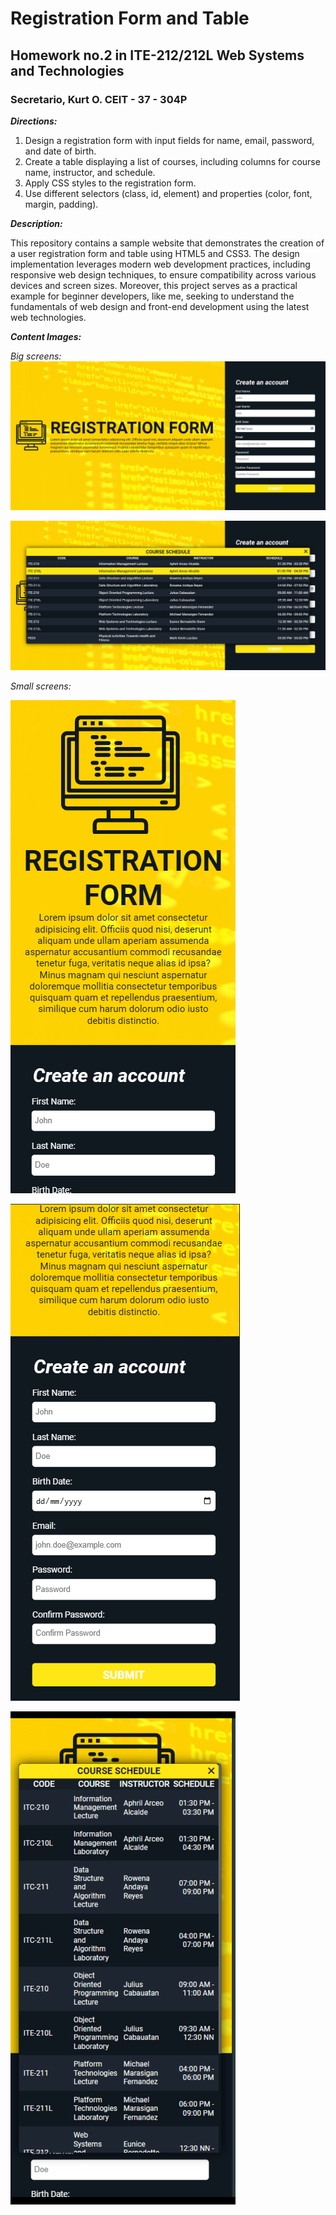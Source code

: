 # Registration Form and Table #
## Homework no.2 in ITE-212/212L Web Systems and Technologies ##
### Secretario, Kurt O.  CEIT - 37 - 304P ###

__*Directions:*__ 
  1. Design a registration form with input fields for name, email, password, and date of birth.
  2. Create a table displaying a list of courses, including columns for course name, instructor, and schedule.
  3. Apply CSS styles to the registration form.
  4. Use different selectors (class, id, element) and properties (color, font, margin, padding).

__*Description:*__

This repository contains a sample website that demonstrates the creation of a user registration form and table using HTML5 and CSS3. The design implementation leverages modern web development practices, including responsive web design techniques, to ensure compatibility across various devices and screen sizes. Moreover, this project serves as a practical example for beginner developers, like me, seeking to understand the fundamentals of web design and front-end development using the latest web technologies.

__*Content Images:*__

  *Big screens:*
  ![Registration section for big screens](screenshot/big-form.png)

  ![Table section for big screens](screenshot/big-tbl.png)
  
  *Small screens:*
  
  ![Registration section for small screens(1)](screenshot/small-form1.png)
  
  ![Registration section for small screens(2)](screenshot/smaill-form2.png)
  
  ![Table section for small screens](screenshot/small-tbl.png)
